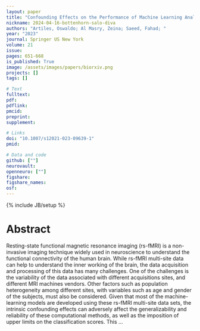 ```yaml
---
layout: paper
title: "Confounding Effects on the Performance of Machine Learning Analysis of Static Functional Connectivity Computed from rs-fMRI Multi-site Data"
nickname: 2024-04-16-bottenhorn-salo-diva
authors: "Artiles, Oswaldo; Al Masry, Zeina; Saeed, Fahad; "
year: "2023"
journal: Springer US New York
volume: 21
issue:
pages: 651-668
is_published: True
image: /assets/images/papers/biorxiv.png
projects: []
tags: []

# Text
fulltext:
pdf:
pdflink:
pmcid:
preprint: 
supplement:

# Links
doi: "10.1007/s12021-023-09639-1"
pmid:

# Data and code
github: [""]
neurovault:
openneuro: [""]
figshare:
figshare_names:
osf:
---
```

{% include JB/setup %}

# Abstract

Resting-state functional magnetic resonance imaging (rs-fMRI) is a non-invasive imaging technique widely used in neuroscience to understand the functional connectivity of the human brain. While rs-fMRI multi-site data can help to understand the inner working of the brain, the data acquisition and processing of this data has many challenges. One of the challenges is the variability of the data associated with different acquisitions sites, and different MRI machines vendors. Other factors such as population heterogeneity among different sites, with variables such as age and gender of the subjects, must also be considered. Given that most of the machine-learning models are developed using these rs-fMRI multi-site data sets, the intrinsic confounding effects can adversely affect the generalizability and reliability of these computational methods, as well as the imposition of upper limits on the classification scores. This …
